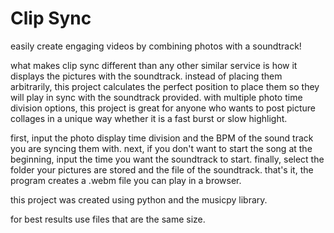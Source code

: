 # Clip Sync
easily create engaging videos by combining photos with a soundtrack!

what makes clip sync different than any other similar service is how it displays the pictures with the soundtrack. instead of placing them arbitrarily, this project calculates the perfect position to place them so they will play in sync with the soundtrack provided. with multiple photo time division options, this project is great for anyone who wants to post picture collages in a unique way whether it is a fast burst or slow highlight.

first, input the photo display time division and the BPM of the sound track you are syncing them with. next, if you don't want to start the song at the beginning, input the time you want the soundtrack to start. finally, select the folder your pictures are stored and the file of the soundtrack. that's it, the program creates a .webm file you can play in a browser. 

this project was created using python and the musicpy library.

for best results use files that are the same size.


